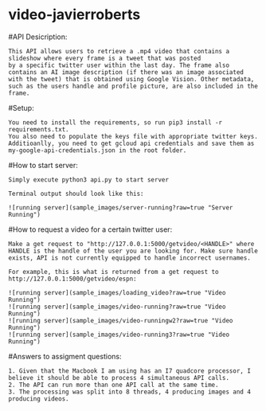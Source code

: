 # video-javierroberts

#API Desicription:

    This API allows users to retrieve a .mp4 video that contains a slideshow where every frame is a tweet that was posted
    by a specific twitter user within the last day. The frame also contains an AI image description (if there was an image associated with the tweet) that is obtained using Google Vision. Other metadata, such as the users handle and profile picture, are also included in the frame.

#Setup:

    You need to install the requirements, so run pip3 install -r requirements.txt.
    You also need to populate the keys file with appropriate twitter keys.
    Additioanlly, you need to get gcloud api credentials and save them as my-google-api-credentials.json in the root folder.

#How to start server:

    Simply execute python3 api.py to start server

    Terminal output should look like this:

    ![running server](sample_images/server-running?raw=true "Server Running")

#How to request a video for a certain twitter user:

    Make a get request to "http://127.0.0.1:5000/getvideo/<HANDLE>" where HANDLE is the handle of the user you are looking for. Make sure handle exists, API is not currently equipped to handle incorrect usernames.

    For example, this is what is returned from a get request to http://127.0.0.1:5000/getvideo/espn:

    ![running server](sample_images/loading_video?raw=true "Video Running")
    ![running server](sample_images/video-running?raw=true "Video Running")
    ![running server](sample_images/video-runningw2?raw=true "Video Running")
    ![running server](sample_images/video-running3?raw=true "Video Running")

#Answers to assigment questions:

    1. Given that the Macbook I am using has an I7 quadcore processor, I believe it should be able to process 4 simultaneous API calls.
    2. The API can run more than one API call at the same time.
    3. The processing was split into 8 threads, 4 producing images and 4 producing videos.
